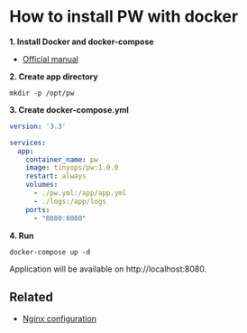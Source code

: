 # How to install PW with docker

**1. Install Docker and docker-compose**

- [Official manual](https://docs.docker.com/engine/install/)

**2. Create app directory**

```shell
mkdir -p /opt/pw
```

**3. Create docker-compose.yml**

```yaml
version: '3.3'

services:
  app:
    container_name: pw
    image: tinyops/pw:1.0.0
    restart: always
    volumes:
      - ./pw.yml:/app/app.yml
      - ./logs:/app/logs
    ports:
      - "8080:8080"
```

**4. Run**

```shell
docker-compose up -d
```

Application will be available on http://localhost:8080.

## Related

- [Nginx configuration](NGINX.md)